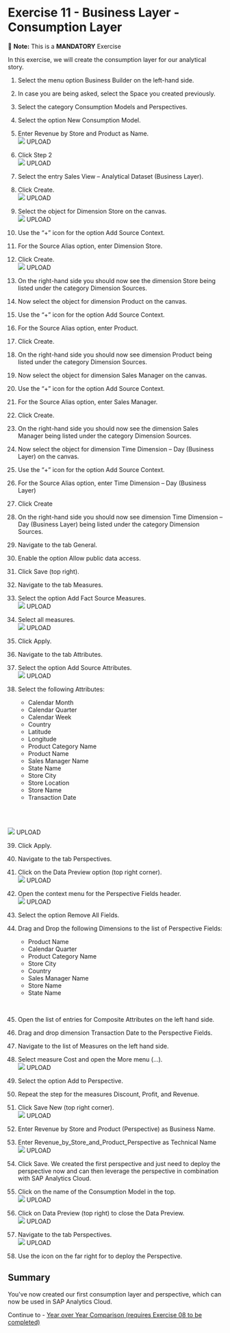 # Exercise 11 - Business Layer - Consumption Layer

:memo: **Note:** This is a <strong>MANDATORY</strong>  Exercise

In this exercise, we will create the consumption layer for our analytical story.

1. Select the menu option Business Builder on the left-hand side.
2. In case you are being asked, select the Space you created previously.
3. Select the category Consumption Models and Perspectives.
4. Select the option New Consumption Model.
5. Enter Revenue by Store and Product as Name.
<br>![](images/00_00_0111.png) UPLOAD

6. Click Step 2
<br>![](images/00_00_0112.png) UPLOAD

7. Select the entry Sales View – Analytical Dataset (Business Layer).
8. Click Create.
<br>![](images/00_00_0113.png) UPLOAD

9. Select the object for Dimension Store on the canvas.
<br>![](images/00_00_0114.png) UPLOAD

10. Use the “+” icon for the option Add Source Context.
11. For the Source Alias option, enter Dimension Store.
12. Click Create.
<br>![](images/00_00_0113.png) UPLOAD

13. On the right-hand side you should now see the dimension Store being listed under the category Dimension
Sources.
14. Now select the object for dimension Product on the canvas.
15. Use the “+” icon for the option Add Source Context.
16. For the Source Alias option, enter Product.
17. Click Create.
18. On the right-hand side you should now see dimension Product being listed under the category Dimension
Sources.
19. Now select the object for dimension Sales Manager on the canvas.
20. Use the “+” icon for the option Add Source Context.
21. For the Source Alias option, enter Sales Manager.
22. Click Create.
23. On the right-hand side you should now see the dimension Sales Manager being listed under the category
Dimension Sources.
24. Now select the object for dimension Time Dimension – Day (Business Layer) on the canvas.
25. Use the “+” icon for the option Add Source Context.
26. For the Source Alias option, enter Time Dimension – Day (Business Layer)
27. Click Create
28. On the right-hand side you should now see dimension Time Dimension – Day (Business Layer) being listed
under the category Dimension Sources.
29. Navigate to the tab General.
30. Enable the option Allow public data access.
31. Click Save (top right).
32. Navigate to the tab Measures.
33. Select the option Add Fact Source Measures.
<br>![](images/00_00_0114.png) UPLOAD

34. Select all measures.
<br>![](images/00_00_0115.png) UPLOAD

35. Click Apply.
36. Navigate to the tab Attributes.
37. Select the option Add Source Attributes.
<br>![](images/00_00_0116.png) UPLOAD

38. Select the following Attributes:<br><ul><li>Calendar Month</li><li>Calendar Quarter</li><li>Calendar Week</li><li>Country</li><li>Latitude</li><li>Longitude</li><li>Product Category Name</li><li>Product Name</li><li>Sales Manager Name</li><li>State Name</li><li>Store City</li><li>Store Location</li><li>Store Name</li><li>Transaction Date
<br>

<br>![](images/00_00_0117.png) UPLOAD

39. Click Apply.
40. Navigate to the tab Perspectives.
41. Click on the Data Preview option (top right corner).
<br>![](images/00_00_0118.png) UPLOAD

42. Open the context menu for the Perspective Fields header.
<br>![](images/00_00_0117.png) UPLOAD

43. Select the option Remove All Fields.
44. Drag and Drop the following Dimensions to the list of Perspective Fields:<br><ul><li>Product Name</li><li>Calendar Quarter</li><li>Product Category Name</li><li>Store City</li><li>Country</li><li>Sales Manager Name</li><li>Store Name</li><li>State Name
<br>

45. Open the list of entries for Composite Attributes on the left hand side.
46. Drag and drop dimension Transaction Date to the Perspective Fields.
47. Navigate to the list of Measures on the left hand side.
48. Select measure Cost and open the More menu (…).
<br>![](images/00_00_0118.png) UPLOAD

49. Select the option Add to Perspective.
50. Repeat the step for the measures Discount, Profit, and Revenue.
51. Click Save New (top right corner).
<br>![](images/00_00_0119.png) UPLOAD

52. Enter Revenue by Store and Product (Perspective) as Business Name.
53. Enter Revenue_by_Store_and_Product_Perspective as Technical Name
<br>![](images/00_00_0120.png) UPLOAD

54. Click Save.
We created the first perspective and just need to deploy the perspective now and can then leverage the
perspective in combination with SAP Analytics Cloud.
55. Click on the name of the Consumption Model in the top.
<br>![](images/00_00_0121.png) UPLOAD

56. Click on Data Preview (top right) to close the Data Preview.
<br>![](images/00_00_0122.png) UPLOAD

57. Navigate to the tab Perspectives.
<br>![](images/00_00_0123.png) UPLOAD

58. Use the icon on the far right for to deploy the Perspective.


## Summary

You've now created our first consumption layer and perspective, which can now be used in SAP Analytics Cloud.

Continue to - [Year over Year Comparison (requires Exercise 08 to be completed) ](../ex12/README.md)

